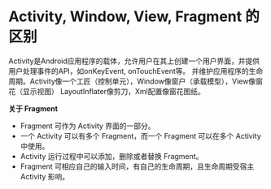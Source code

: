 # Activity, Window, View, Fragment 的区别

Activity是Android应用程序的载体，允许用户在其上创建一个用户界面，并提供用户处理事件的API，如onKeyEvent, onTouchEvent等。 并维护应用程序的生命周期。Activity像一个工匠（控制单元），Window像窗户（承载模型），View像窗花（显示视图） LayoutInflater像剪刀，Xml配置像窗花图纸。

**关于 Fragment**

* Fragment 可作为 Activity 界面的一部分。
* 一个 Activity 可以有多个 Fragment，而一个 Fragment 可以在多个 Activity 中使用。
* Activity 运行过程中可以添加，删除或者替换 Fragment。
* Fragment 可相应自己的输入时间，有自己的生命周期，且生命周期受宿主 Activity 影响。